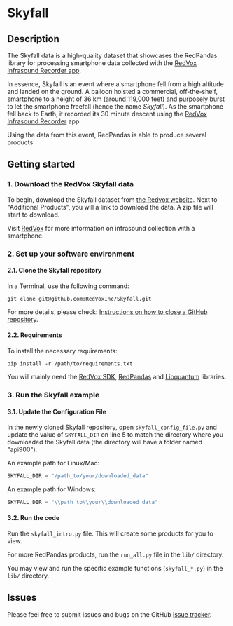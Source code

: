 # Skyfall
## Description

The Skyfall data is a high-quality dataset that showcases the RedPandas library for processing smartphone data collected 
with the [RedVox Infrasound Recorder app](https://www.redvoxsound.com).

In essence, Skyfall is an event where a smartphone fell from a high altitude and landed on the ground. A balloon hoisted a commercial, off-the-shelf, smartphone to a height of 36 km (around 119,000 feet) and purposely burst
to let the smartphone freefall (hence the name _Skyfall_). As the smartphone fell back to Earth, it recorded its 30 minute 
descent using the [RedVox Infrasound Recorder](https://www.redvoxsound.com/) app. 

Using the data from this event, RedPandas is able to produce several products.


## Getting started 

### 1. Download the RedVox Skyfall data
To begin, download the Skyfall dataset from [the Redvox website](https://redvox.io/#/reports/3f3f). Next to "Additional Products", you will
a link to download the data. A zip file will start to download.

Visit [RedVox](https://www.redvoxsound.com/) for more information on infrasound collection with a smartphone.

### 2. Set up your software environment

#### 2.1. Clone the Skyfall repository
In a Terminal, use the following command:
```shell
git clone git@github.com:RedVoxInc/Skyfall.git
```
For more details, please check: [Instructions on how to close a GitHub repository](https://docs.github.com/en/repositories/creating-and-managing-repositories/cloning-a-repository#cloning-a-repository).

#### 2.2. Requirements

To install the necessary requirements:
```shell
pip install -r /path/to/requirements.txt
```
You will mainly need the [RedVox SDK](https://github.com/RedVoxInc/redvox-python-sdk#redvox-python-sdk), [RedPandas](https://github.com/RedVoxInc/redpandas#redpandas) 
and [Libquantum](https://github.com/RedVoxInc/libquantum#libquantum) libraries.

### 3. Run the Skyfall example
#### 3.1. Update the Configuration File
In the newly cloned Skyfall repository, open `skyfall_config_file.py` and update the value of `SKYFALL_DIR` on line 5 to match the directory 
where you downloaded the Skyfall data (the directory will have a folder named "api900").

An example path for Linux/Mac:
```python
SKYFALL_DIR = "/path_to/your/downloaded_data"
```

An example path for Windows:
```python
SKYFALL_DIR = "\\path_to\\your\\downloaded_data"
```
#### 3.2. Run the code
Run the `skyfall_intro.py` file.  This will create some products for you to view.

For more RedPandas products, run the `run_all.py` file in the `lib/` directory.

You may view and run the specific example functions (`skyfall_*.py`) in the `lib/` directory.

## Issues
Please feel free to submit issues and bugs on the GitHub [issue tracker](https://github.com/RedVoxInc/Skyfall/issues).